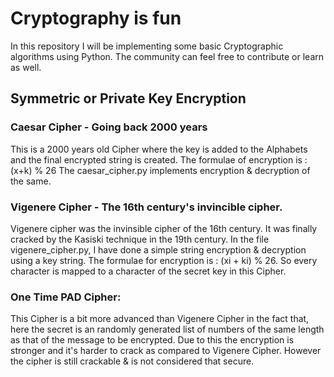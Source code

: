 # Cryptography is fun
In this repository I will be implementing some basic Cryptographic algorithms using Python.
The community can feel free to contribute or learn as well.

## Symmetric or Private Key Encryption
### Caesar Cipher - Going back 2000 years
This is a 2000 years old Cipher where the key is added to the Alphabets and the final encrypted string is created.
The formulae of encryption is : (x+k) % 26
The caesar_cipher.py implements encryption & decryption of the same.

### Vigenere Cipher - The 16th century's invincible cipher.
Vigenere cipher was the invinsible cipher of the 16th century. It was finally cracked by the Kasiski technique in the 19th century.
In the file vigenere_cipher.py, I have done a simple string encryption & decryption using a key string.
The formulae for encryption is : (xi + ki) % 26. So every character is mapped to a character of the secret key in this Cipher.

### One Time PAD Cipher:
This Cipher is a bit more advanced than Vigenere Cipher in the fact that, here the secret is an randomly generated list of numbers of the same length as that of the message to be encrypted. Due to this the encryption is stronger and it's harder to crack as compared to Vigenere Cipher.
However the cipher is still crackable & is not considered that secure.
